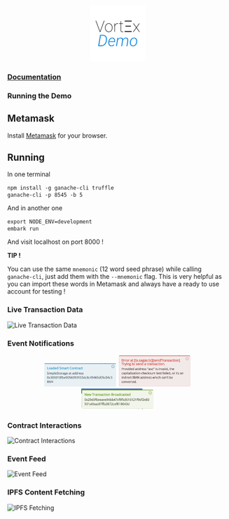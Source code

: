 <!--
  Title: Vortex Demo
  Description: And Ethereum Dapp React and Redux tool taking care of transactions, smart contracts and many more !
  Author: mortimr
  -->
<div align="center" >
<img width="25%" src="https://raw.githubusercontent.com/Horyus/vortex-demo-embark/master/.assets/VortexDemo.png">
</div>

### [Documentation](https://vort-x.readthedocs.io/en/master/tutorial)

### Running the Demo

## Metamask

Install [Metamask](https://metamask.io/) for your browser.

## Running

In one terminal
```
npm install -g ganache-cli truffle
ganache-cli -p 8545 -b 5
```

And in another one
```
export NODE_ENV=development
embark run
```

And visit localhost on port 8000 !

**TIP !**

You can use the same `mnemonic` (12 word seed phrase) while calling `ganache-cli`, just add them with the `--mnemonic` flag.
This is very helpful as you can import these words in Metamask and always have a ready to use account for testing !

### Live Transaction Data

![Live Transaction Data](https://raw.githubusercontent.com/Horyus/vortex-demo/master/.assets/LiveTransactionData.png)

### Event Notifications

<div align="center" >
<img width="33%" src="https://raw.githubusercontent.com/Horyus/vortex-demo-embark/master/.assets/EventNotification_1.png">
<img width="33%" src="https://raw.githubusercontent.com/Horyus/vortex-demo-embark/master/.assets/EventNotification_2.png">
<img width="33%" src="https://raw.githubusercontent.com/Horyus/vortex-demo-embark/master/.assets/EventNotification_3.png">
</div>


### Contract Interactions

![Contract Interactions](https://raw.githubusercontent.com/Horyus/vortex-demo/master/.assets/ContractInteraction.png)

### Event Feed

![Event Feed](https://raw.githubusercontent.com/Horyus/vortex-demo/master/.assets/EventFeed.png)

### IPFS Content Fetching

![IPFS Fetching](https://raw.githubusercontent.com/Horyus/vortex-demo/master/.assets/IpfsFetching.png)

